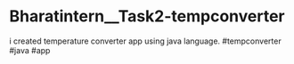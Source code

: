 # Bharatintern__Task2-tempconverter
i created temperature converter app using java language. #tempconverter #java #app
